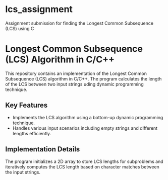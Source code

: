 # lcs_assignment
Assignment submission for finding the Longest Common Subsequence (LCS) using C

# Longest Common Subsequence (LCS) Algorithm in C/C++

This repository contains an implementation of the Longest Common Subsequence (LCS) algorithm in C/C++. The program calculates the length of the LCS between two input strings uding dynamic programming technique.

## Key Features

- Implements the LCS algorithm using a bottom-up dynamic programming technique.
- Handles various input scenarios including empty strings and different lengths efficiently.

## Implementation Details

The program initializes a 2D array to store LCS lengths for subproblems and iteratively computes the LCS length based on character matches between the input strings.
